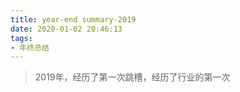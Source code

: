 ```yaml
---
title: year-end summary-2019
date: 2020-01-02 20:46:13
tags:
- 年终总结
---
```

> 2019年，经历了第一次跳槽，经历了行业的第一次
